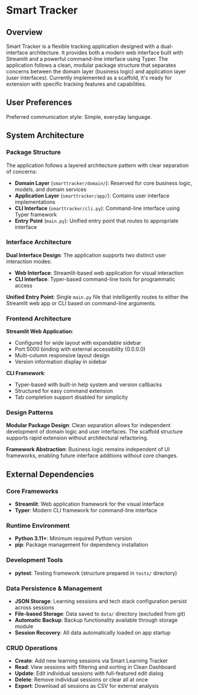# Smart Tracker

## Overview

Smart Tracker is a flexible tracking application designed with a dual-interface architecture. It provides both a modern web interface built with Streamlit and a powerful command-line interface using Typer. The application follows a clean, modular package structure that separates concerns between the domain layer (business logic) and application layer (user interfaces). Currently implemented as a scaffold, it's ready for extension with specific tracking features and capabilities.

## User Preferences

Preferred communication style: Simple, everyday language.

## System Architecture

### Package Structure
The application follows a layered architecture pattern with clear separation of concerns:

- **Domain Layer** (`smarttracker/domain/`): Reserved for core business logic, models, and domain services
- **Application Layer** (`smarttracker/app/`): Contains user interface implementations
- **CLI Interface** (`smarttracker/cli.py`): Command-line interface using Typer framework
- **Entry Point** (`main.py`): Unified entry point that routes to appropriate interface

### Interface Architecture
**Dual Interface Design**: The application supports two distinct user interaction modes:
- **Web Interface**: Streamlit-based web application for visual interaction
- **CLI Interface**: Typer-based command-line tools for programmatic access

**Unified Entry Point**: Single `main.py` file that intelligently routes to either the Streamlit web app or CLI based on command-line arguments.

### Frontend Architecture
**Streamlit Web Application**: 
- Configured for wide layout with expandable sidebar
- Port 5000 binding with external accessibility (0.0.0.0)
- Multi-column responsive layout design
- Version information display in sidebar

**CLI Framework**:
- Typer-based with built-in help system and version callbacks
- Structured for easy command extension
- Tab completion support disabled for simplicity

### Design Patterns
**Modular Package Design**: Clean separation allows for independent development of domain logic and user interfaces. The scaffold structure supports rapid extension without architectural refactoring.

**Framework Abstraction**: Business logic remains independent of UI frameworks, enabling future interface additions without core changes.

## External Dependencies

### Core Frameworks
- **Streamlit**: Web application framework for the visual interface
- **Typer**: Modern CLI framework for command-line interface

### Runtime Environment
- **Python 3.11+**: Minimum required Python version
- **pip**: Package management for dependency installation

### Development Tools
- **pytest**: Testing framework (structure prepared in `tests/` directory)

### Data Persistence & Management
- **JSON Storage**: Learning sessions and tech stack configuration persist across sessions
- **File-based Storage**: Data saved to `data/` directory (excluded from git)
- **Automatic Backup**: Backup functionality available through storage module
- **Session Recovery**: All data automatically loaded on app startup

### CRUD Operations
- **Create**: Add new learning sessions via Smart Learning Tracker
- **Read**: View sessions with filtering and sorting in Clean Dashboard
- **Update**: Edit individual sessions with full-featured edit dialog
- **Delete**: Remove individual sessions or clear all at once
- **Export**: Download all sessions as CSV for external analysis